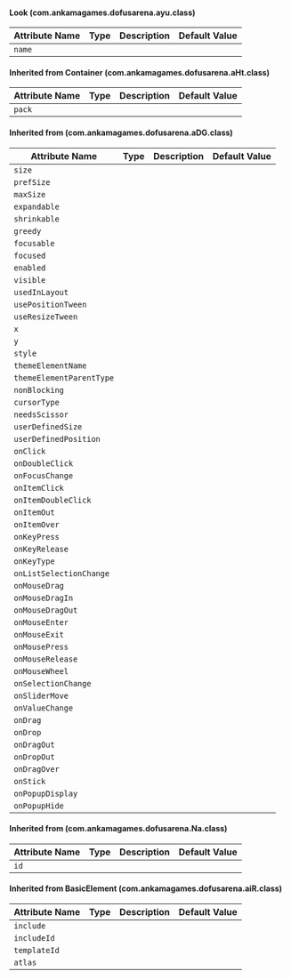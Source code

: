 #### Look (com.ankamagames.dofusarena.ayu.class)

| Attribute Name | Type | Description | Default Value |
|-----|----|---|---|
|``name``|        |        |
#### Inherited from Container (com.ankamagames.dofusarena.aHt.class)

| Attribute Name | Type | Description | Default Value |
|-----|----|---|---|
|``pack``|        |        |
#### Inherited from  (com.ankamagames.dofusarena.aDG.class)

| Attribute Name | Type | Description | Default Value |
|-----|----|---|---|
|``size``|        |        |
|``prefSize``|        |        |
|``maxSize``|        |        |
|``expandable``|        |        |
|``shrinkable``|        |        |
|``greedy``|        |        |
|``focusable``|        |        |
|``focused``|        |        |
|``enabled``|        |        |
|``visible``|        |        |
|``usedInLayout``|        |        |
|``usePositionTween``|        |        |
|``useResizeTween``|        |        |
|``x``|        |        |
|``y``|        |        |
|``style``|        |        |
|``themeElementName``|        |        |
|``themeElementParentType``|        |        |
|``nonBlocking``|        |        |
|``cursorType``|        |        |
|``needsScissor``|        |        |
|``userDefinedSize``|        |        |
|``userDefinedPosition``|        |        |
|``onClick``|        |        |
|``onDoubleClick``|        |        |
|``onFocusChange``|        |        |
|``onItemClick``|        |        |
|``onItemDoubleClick``|        |        |
|``onItemOut``|        |        |
|``onItemOver``|        |        |
|``onKeyPress``|        |        |
|``onKeyRelease``|        |        |
|``onKeyType``|        |        |
|``onListSelectionChange``|        |        |
|``onMouseDrag``|        |        |
|``onMouseDragIn``|        |        |
|``onMouseDragOut``|        |        |
|``onMouseEnter``|        |        |
|``onMouseExit``|        |        |
|``onMousePress``|        |        |
|``onMouseRelease``|        |        |
|``onMouseWheel``|        |        |
|``onSelectionChange``|        |        |
|``onSliderMove``|        |        |
|``onValueChange``|        |        |
|``onDrag``|        |        |
|``onDrop``|        |        |
|``onDragOut``|        |        |
|``onDropOut``|        |        |
|``onDragOver``|        |        |
|``onStick``|        |        |
|``onPopupDisplay``|        |        |
|``onPopupHide``|        |        |
#### Inherited from  (com.ankamagames.dofusarena.Na.class)

| Attribute Name | Type | Description | Default Value |
|-----|----|---|---|
|``id``|        |        |
#### Inherited from BasicElement (com.ankamagames.dofusarena.aiR.class)

| Attribute Name | Type | Description | Default Value |
|-----|----|---|---|
|``include``|        |        |
|``includeId``|        |        |
|``templateId``|        |        |
|``atlas``|        |        |
